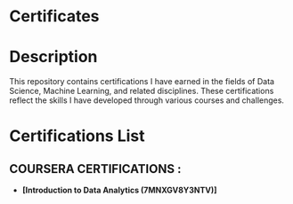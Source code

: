 # Certificates

# Description
This repository contains certifications I have earned in the fields of Data Science, Machine Learning, and related disciplines. These certifications reflect the skills I have developed through various courses and challenges.
# Certifications List
## COURSERA CERTIFICATIONS :
- **[Introduction to Data Analytics (7MNXGV8Y3NTV)]**
